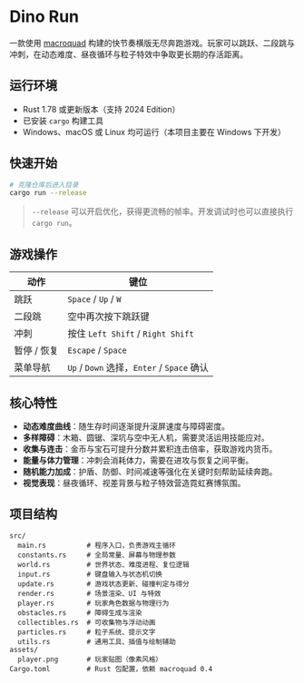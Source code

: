 # Dino Run

一款使用 [macroquad](https://github.com/not-fl3/macroquad) 构建的快节奏横版无尽奔跑游戏。玩家可以跳跃、二段跳与冲刺，在动态难度、昼夜循环与粒子特效中争取更长期的存活距离。

## 运行环境
- Rust 1.78 或更新版本（支持 2024 Edition）
- 已安装 `cargo` 构建工具
- Windows、macOS 或 Linux 均可运行（本项目主要在 Windows 下开发）

## 快速开始
```bash
# 克隆仓库后进入目录
cargo run --release
```
> `--release` 可以开启优化，获得更流畅的帧率。开发调试时也可以直接执行 `cargo run`。

## 游戏操作
| 动作 | 键位 |
| --- | --- |
| 跳跃 | `Space` / `Up` / `W` |
| 二段跳 | 空中再次按下跳跃键 |
| 冲刺 | 按住 `Left Shift` / `Right Shift` |
| 暂停 / 恢复 | `Escape` / `Space` |
| 菜单导航 | `Up` / `Down` 选择，`Enter` / `Space` 确认 |

## 核心特性
- **动态难度曲线**：随生存时间逐渐提升滚屏速度与障碍密度。
- **多样障碍**：木箱、圆锯、深坑与空中无人机，需要灵活运用技能应对。
- **收集与连击**：金币与宝石可提升分数并累积连击倍率，获取游戏内货币。
- **能量与体力管理**：冲刺会消耗体力，需要在进攻与恢复之间平衡。
- **随机能力加成**：护盾、防御、时间减速等强化在关键时刻帮助延续奔跑。
- **视觉表现**：昼夜循环、视差背景与粒子特效营造霓虹赛博氛围。

## 项目结构
```
src/
  main.rs          # 程序入口，负责游戏主循环
  constants.rs     # 全局常量、屏幕与物理参数
  world.rs         # 世界状态、难度进程、复位逻辑
  input.rs         # 键盘输入与状态机切换
  update.rs        # 游戏状态更新、碰撞判定与得分
  render.rs        # 场景渲染、UI 与特效
  player.rs        # 玩家角色数据与物理行为
  obstacles.rs     # 障碍生成与渲染
  collectibles.rs  # 可收集物与浮动动画
  particles.rs     # 粒子系统、提示文字
  utils.rs         # 通用工具、插值与绘制辅助
assets/
  player.png       # 玩家贴图（像素风格）
Cargo.toml         # Rust 包配置，依赖 macroquad 0.4
```
